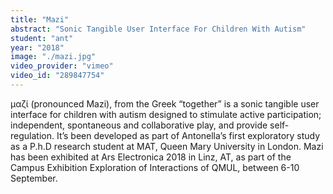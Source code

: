 ```yaml
---
title: "Mazi"
abstract: "Sonic Tangible User Interface For Children With Autism"
student: "ant"
year: "2018"
image: "./mazi.jpg"
video_provider: "vimeo"
video_id: "289847754"
---
```

μαζί (pronounced Mazi), from the Greek “together” is a sonic tangible user interface for children with autism designed to stimulate active participation; independent, spontaneous and collaborative play, and provide self-regulation. It’s been developed as part of Antonella’s first exploratory study as a P.h.D research student at MAT, Queen Mary University in London.
Mazi has been exhibited at Ars Electronica 2018 in Linz, AT, as part of the Campus Exhibition Exploration of Interactions of QMUL, between 6-10 September.